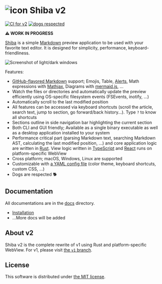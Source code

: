 ![icon](assets/icon.iconset/icon_64x64.png) Shiba v2
====================================================
[![CI for v2][ci-badge]][ci]
[![dogs respected][shiba-badge]][shiba]

**:warning: WORK IN PROGRESS**

[Shiba][shiba] is a simple [Markdown][gh-markdown] preview application to be used with your favorite text editor.
It is designed for simplicity, performance, keyboard-friendliness.

![Screenshot of light/dark windows](https://raw.githubusercontent.com/rhysd/ss/master/Shiba/main.jpg)

Features:

- [GitHub-flavored Markdown][gfm] support; Emojis, Table, [Alerts][alerts], Math expressions with [Mathjax][mathjax], Diagrams with
  [mermaid.js][mermaid], ...
- Watch the files or directories and automatically update the preview efficiently using OS-specific filesystem events
  (FSEvents, inotify, ...)
- Automatically scroll to the last modified position
- All features can be accessed via keyboard shortcuts (scroll the article, search text, jump to section, go forward/back history...).
  Type `?` to know all shortcuts
- Sections outline in side navigation bar highlighting the current section
- Both CLI and GUI friendly; Available as a single binary executable as well as a desktop application installed to your system
- Performance critical part (parsing Markdown text, searching Markdown AST, calculating the last modified position, ...) and
  core application logic are written in [Rust][rust]. View logic written in [TypeScript][ts] and [React][react] runs on
  platform-specific WebView
- Cross platform; macOS, Windows, Linux are supported
- Customizable with [a YAML config file](./src/assets/default_config.yml) (color theme, keyboard shortcuts, custom CSS, ...)
- Dogs are respected :dog2:

## Documentation

All documentations are in the [docs](./docs) directory.

- [Installation](./docs/installation.md)
- ...More docs will be added

## About v2

Shiba v2 is the complete rewrite of v1 using Rust and platform-specific WebView. For v1, please visit [the `v1` branch][v1].

## License

This software is distributed under [the MIT license](./LICENSE).

[ci]: https://github.com/rhysd/Shiba/actions/workflows/watchdogs.yml
[ci-badge]: https://github.com/rhysd/Shiba/actions/workflows/watchdogs.yml/badge.svg
[shiba-badge]: https://img.shields.io/badge/dogs-respected-brightgreen.svg?longCache=true&style=flat
[shiba]: https://github.com/rhysd/Shiba
[gh-markdown]: https://docs.github.com/en/get-started/writing-on-github/getting-started-with-writing-and-formatting-on-github/basic-writing-and-formatting-syntax
[gfm]: https://github.github.com/gfm/
[mathjax]: https://www.mathjax.org/
[mermaid]: https://mermaid.js.org/
[rust]: https://www.rust-lang.org/ja
[ts]: https://www.typescriptlang.org/
[react]: https://react.dev/
[v1]: https://github.com/rhysd/Shiba/tree/v1
[alerts]: https://docs.github.com/en/get-started/writing-on-github/getting-started-with-writing-and-formatting-on-github/basic-writing-and-formatting-syntax#alerts
